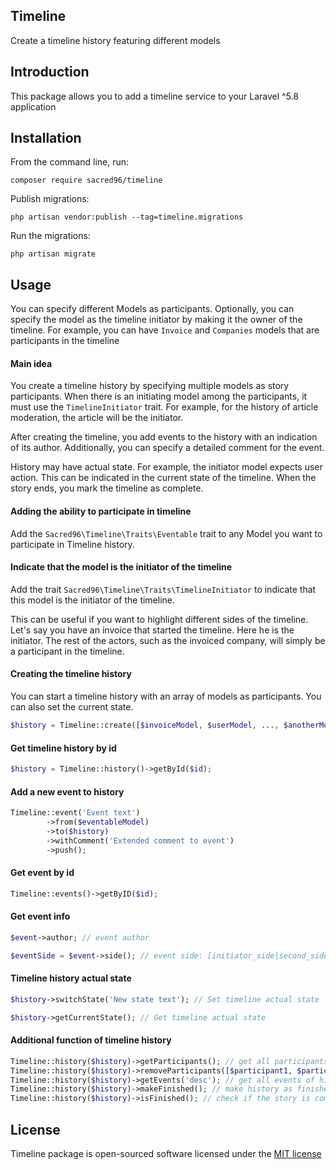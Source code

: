 ## Timeline
Create a timeline history featuring different models 

## Introduction
This package allows you to add a timeline service to your Laravel ^5.8 application

## Installation
From the command line, run:
```
composer require sacred96/timeline
```

Publish migrations:
```
php artisan vendor:publish --tag=timeline.migrations
```

Run the migrations:
```
php artisan migrate
```

## Usage
You can specify different Models as participants. Optionally, you can specify the model as the timeline initiator by making it the owner of the timeline. For example, you can have `Invoice` and `Companies` models that are participants in the timeline

#### Main idea
You create a timeline history by specifying multiple models as story participants. When there is an initiating model among the participants, it must use the `TimelineInitiator` trait. For example, for the history of article moderation, the article will be the initiator.

After creating the timeline, you add events to the history with an indication of its author. Additionally, you can specify a detailed comment for the event.

History may have actual state. For example, the initiator model expects user action. This can be indicated in the current state of the timeline. When the story ends, you mark the timeline as complete.

#### Adding the ability to participate in timeline

Add the `Sacred96\Timeline\Traits\Eventable` trait to any Model you want to participate in Timeline history.  

#### Indicate that the model is the initiator of the timeline

Add the trait `Sacred96\Timeline\Traits\TimelineInitiator` to indicate that this model is the initiator of the timeline.

This can be useful if you want to highlight different sides of the timeline. Let's say you have an invoice that started the timeline. Here he is the initiator. The rest of the actors, such as the invoiced company, will simply be a participant in the timeline.

#### Creating the timeline history
You can start a timeline history with an array of models as participants. You can also set the current state.

```php
$history = Timeline::create([$invoiceModel, $userModel, ..., $anotherModel], 'Initial state');
```

#### Get timeline history by id
```php
$history = Timeline::history()->getById($id);
```

#### Add a new event to history
```php
Timeline::event('Event text')
        ->from($eventableModel)
        ->to($history)
        ->withComment('Extended comment to event')
        ->push();
```

#### Get event by id
```php
Timeline::events()->getByID($id);
```

#### Get event info
```php
$event->author; // event author

$eventSide = $event->side(); // event side: [initiator_side|second_side]
```

#### Timeline history actual state
```php
$history->switchState('New state text'); // Set timeline actual state

$history->getCurrentState(); // Get timeline actual state
```

#### Additional function of timeline history
```php
Timeline::history($history)->getParticipants(); // get all participants of timeline history
Timeline::history($history)->removeParticipants([$participant1, $participant2]); // delete multiple participants
Timeline::history($history)->getEvents('desc'); // get all events of history with sort
Timeline::history($history)->makeFinished(); // make history as finished
Timeline::history($history)->isFinished(); // check if the story is complete

``` 

## License

Timeline package is open-sourced software licensed under the [MIT license](http://opensource.org/licenses/MIT)
